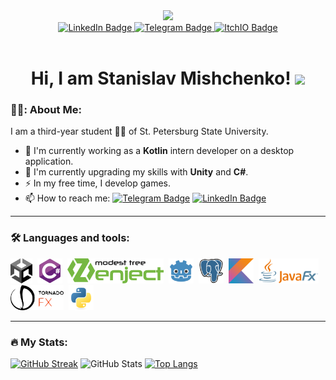<div id="header" align="center">
  <img src="https://media0.giphy.com/media/v1.Y2lkPTc5MGI3NjExZDQ4YTY5YjA1ZWNjNjIzNDhjZDZiZjRlOTk5ZDUyMTJjMDU0ZWUwMCZlcD12MV9pbnRlcm5hbF9naWZzX2dpZklkJmN0PWc/ptqAPgghLtHOa0SLJS/giphy.gif" width="100"/>

  <div id="badges">
    <a href="https://www.linkedin.com/in/stanislav-mishchenko-371966242/">
      <img src="https://img.shields.io/badge/LinkedIn-0077B5?style=flat-square&logo=linkedin&logoColor=white" alt="LinkedIn Badge"/>
    </a>
    <a href="https://t.me/mi_stas">
      <img src="https://img.shields.io/badge/Telegram-2CA5E0?style=flat-square&logo=telegram&logoColor=white" alt="Telegram Badge"/>
    </a>
    <a href="https://mi-stas.itch.io/">
      <img src="https://img.shields.io/badge/Itch.io-FA5C5C?style=flat-square&logo=itchdotio&logoColor=white" alt="ItchIO Badge"/>
    </a>
  </div>
  <img src="https://komarev.com/ghpvc/?username=mi-sts&style=flat-square&color=blue" alt=""/>
  <h1>
  Hi, I am Stanislav Mishchenko!
  <img src="https://media.giphy.com/media/hvRJCLFzcasrR4ia7z/giphy.gif" width="30px"/>
</h1>
</div>

### 👨‍💻: About Me:
I am a third-year student 👨‍🎓 of St. Petersburg State University.
- 🔭 I'm currently working as a **Kotlin** intern developer on a desktop application.
- 🌱 I'm currently upgrading my skills with **Unity** and **C#**.
- ⚡ In my free time, I develop games.
- 📫 How to reach me: [![Telegram Badge](https://img.shields.io/badge/Telegram-2CA5E0?style=flat-square&logo=telegram&logoColor=white)](https://t.me/mi_stas) [![LinkedIn Badge](https://img.shields.io/badge/LinkedIn-0077B5?style=flat-square&logo=linkedin&logoColor=white)](https://www.linkedin.com/in/stanislav-mishchenko-371966242/) 

---

### 🛠️ Languages and tools:
<div>
  <img src="https://github.com/mi-sts/mi-sts/blob/main/icons/unity.svg" title="Unity" alt="Unity" height=40/>&nbsp;
  <img src="https://github.com/mi-sts/mi-sts/blob/main/icons/csharp.svg" title="C#" alt="C#" height=40/>&nbsp;
  <img src="https://github.com/mi-sts/mi-sts/blob/main/icons/zenject.png" title="Zenject" alt="Zenject" height=40/>&nbsp;
   <img src="https://github.com/mi-sts/mi-sts/blob/main/icons/godot.svg" title="Godot engine" alt="Godot engine" height=40/>&nbsp;
  <img src="https://github.com/mi-sts/mi-sts/blob/main/icons/postgresql.svg" title="PostgreSQL" alt="PostgreSQL" height=40/>&nbsp;
  <img src="https://github.com/mi-sts/mi-sts/blob/main/icons/kotlin.svg" title="Kotlin" alt="Kotlin" height=40/>&nbsp;
  <img src="https://github.com/mi-sts/mi-sts/blob/main/icons/javafx.png" title="JavaFX" alt="JavaFX" height=40/>&nbsp;
  <img src="https://github.com/mi-sts/mi-sts/blob/main/icons/tornadofx.png" title="TornadoFX" alt="TornadoFX" height=40/>&nbsp;
  <img src="https://github.com/mi-sts/mi-sts/blob/main/icons/python.svg" title="Python" alt="Python" height=40/>&nbsp;
</div>

---

### :fire: My Stats:
[![GitHub Streak](https://streak-stats.demolab.com/?user=mi-sts&count_private=true&theme=dark)](https://git.io/streak-stats)
![GitHub Stats](https://github-readme-stats.vercel.app/api?username=mi-sts&count_private=true&theme=dark)
[![Top Langs](https://github-readme-stats.vercel.app/api/top-langs/?username=mi-sts&layout=compact&count_private=true&theme=dark)](https://github.com/anuraghazra/github-readme-stats)
